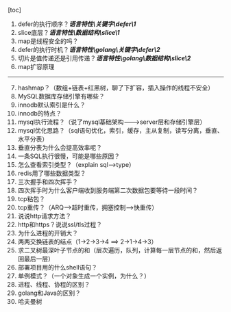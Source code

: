[toc]

1. defer的执行顺序？***语言特性\关键字\defer\1***  
2. slice底层？***语言特性\数据结构\slice\1***
3. map是线程安全的吗？
4. defer的执行时机？***语言特性\golang\关键字\defer\2***  
5. 切片是值传递还是引用传递？***语言特性\golang\数据结构\slice\2***
6. map扩容原理
***
7. hashmap？（数组+链表+红黑树，聊了下扩容，插入操作的线程不安全）
8. MySQL数据库存储引擎有哪些？
9. innodb默认索引是什么？
10.  innodb的特点？
11. mysql执行流程？（说了mysql基础架构--->server层和存储引擎层）
12. mysql优化思路？（sql语句优化，索引，缓存，主从复制，读写分离，垂直、水平分表）
13. 垂直分表为什么会提高效率呢？
14. 一条SQL执行很慢，可能是哪些原因？
15. 怎么查看索引类型？（explain sql-->type）
16. redis用了哪些数据类型？
17. 三次握手和四次挥手？
18. 四次挥手时为什么客户端收到服务端第二次数据包要等待一段时间？
19. tcp粘包？
20. tcp重传？（ARQ-->超时重传，拥塞控制-->快重传）
21. 说说http请求方法？
22. http和https？说说ssl/tls过程？
23. 为什么进程的开销大？
24. 两两交换链表的结点（1->2->3->4 ==> 2->1->4->3）
25. 求二叉树最深叶子节点的和（层次遍历，队列，计算每一层节点的和，然后返回最后一层）
26. 部署项目用的什么shell语句？
27. 单例模式？（一个对象生成一个实例，为什么？）
28. 进程、线程、协程的区别？
29. golang和Java的区别？
30. 哈夫曼树
